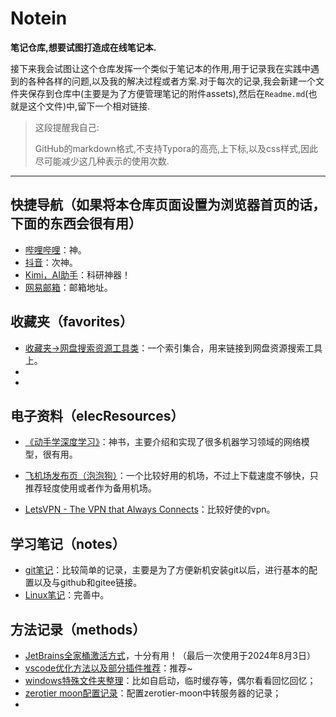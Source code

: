 # Notein
**笔记仓库,想要试图打造成在线笔记本.**

接下来我会试图让这个仓库发挥一个类似于笔记本的作用,用于记录我在实践中遇到的各种各样的问题,以及我的解决过程或者方案.对于每次的记录,我会新建一个文件夹保存到仓库中(主要是为了方便管理笔记的附件assets),然后在`Readme.md`(也就是这个文件)中,留下一个相对链接.

>这段提醒我自己:
>
>GitHub的markdown格式,不支持Typora的高亮,上下标,以及css样式,因此尽可能减少这几种表示的使用次数.

---

## 快捷导航（如果将本仓库页面设置为浏览器首页的话，下面的东西会很有用）

-   [哔哩哔哩](bilibili.com)：神。
-   [抖音](douyin.com)：次神。
-   [Kimi，AI助手](kimi.ai)：科研神器！
-   [网易邮箱](https://mail.163.com/)：邮箱地址。

## 收藏夹（favorites）

-   [收藏夹->网盘搜索资源工具类](./favorites/resourceSearch/resourceSearch.md)：一个索引集合，用来链接到网盘资源搜索工具上。
-   
-   

## 电子资料（elecResources）

-   [《动手学深度学习》](https://zh-v2.d2l.ai/)：神书，主要介绍和实现了很多机器学习领域的网络模型，很有用。

-   [飞机场发布页（泡泡狗）](https://github.com/cvmaoddg/paopaodog)：一个比较好用的机场，不过上下载速度不够快，只推荐轻度使用或者作为备用机场。
-   [LetsVPN - The VPN that Always Connects](https://47.57.143.177/)：比较好使的vpn。

## 学习笔记（notes）

-   [git笔记](./notes/git笔记/git笔记.md)：比较简单的记录，主要是为了方便新机安装git以后，进行基本的配置以及与github和gitee链接。
-   [Linux笔记](./notes/linux/linuxNote.md)：完善中。

## 方法记录（methods）

-   [JetBrains全家桶激活方式](./methods/JetBrainsActivation/JetBrainsActivation.md)，十分有用！（最后一次使用于2024年8月3日）
-   [vscode优化方法以及部分插件推荐](./methods/vscodeOptimization/vscode优化方法和实用插件.md)：推荐~
-   [windows特殊文件夹整理](./methods/windows特殊文件夹/windows特殊文件夹.md)：比如自启动，临时缓存等，偶尔看看回忆回忆；
-   [zerotier moon配置记录](./methods/zerotierMoon/zerotierMoon.md)：配置zerotier-moon中转服务器的记录；
-   
